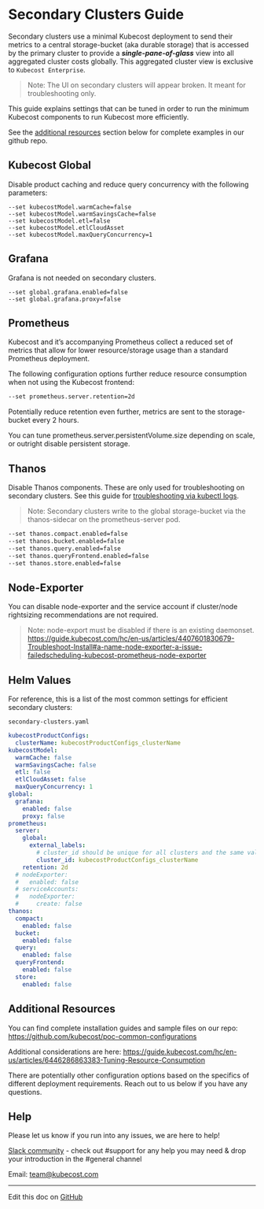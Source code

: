 Secondary Clusters Guide
===================

Secondary clusters use a minimal Kubecost deployment to send their metrics to a central storage-bucket (aka durable storage) that is accessed by the primary cluster to provide a ___single-pane-of-glass___ view into all aggregated cluster costs globally. This aggregated cluster view is exclusive to `Kubecost Enterprise`.

> Note: The UI on secondary clusters will appear broken. It meant for troubleshooting only.

This guide explains settings that can be tuned in order to run the minimum Kubecost components to run Kubecost more efficiently. 

See the <a href="https://guide.kubecost.com/hc/en-us/articles/4423256582551-Kubecost-Secondary-Clusters#additional-resources">additional resources</a> section below for complete examples in our github repo.

## Kubecost Global

Disable product caching and reduce query concurrency with the following parameters:

```
--set kubecostModel.warmCache=false
--set kubecostModel.warmSavingsCache=false
--set kubecostModel.etl=false
--set kubecostModel.etlCloudAsset
--set kubecostModel.maxQueryConcurrency=1
```

## Grafana

Grafana is not needed on secondary clusters.

```
--set global.grafana.enabled=false
--set global.grafana.proxy=false
```

## Prometheus

Kubecost and it’s accompanying Prometheus collect a reduced set of metrics that allow for lower resource/storage usage than a standard Prometheus deployment.

The following configuration options further reduce resource consumption when not using the Kubecost frontend:

```sh
--set prometheus.server.retention=2d
```

Potentially reduce retention even further, metrics are sent to the storage-bucket every 2 hours.

You can tune prometheus.server.persistentVolume.size depending on scale, or outright disable persistent storage.

## Thanos

Disable Thanos components. These are only used for troubleshooting on secondary clusters. See this guide for [troubleshooting via kubectl logs](https://guide.kubecost.com/hc/en-us/articles/4407595964695-Long-Term-Storage#troubleshooting).

> Note: Secondary clusters write to the global storage-bucket via the thanos-sidecar on the prometheus-server pod.

```sh
--set thanos.compact.enabled=false
--set thanos.bucket.enabled=false
--set thanos.query.enabled=false
--set thanos.queryFrontend.enabled=false
--set thanos.store.enabled=false
```

## Node-Exporter

You can disable node-exporter and the service account if cluster/node rightsizing recommendations are not required.

> Note: node-export must be disabled if there is an existing daemonset.<br>
> <https://guide.kubecost.com/hc/en-us/articles/4407601830679-Troubleshoot-Install#a-name-node-exporter-a-issue-failedscheduling-kubecost-prometheus-node-exporter>

## Helm Values

For reference, this is a list of the most common settings for efficient secondary clusters:

`secondary-clusters.yaml`
```yaml
kubecostProductConfigs:
  clusterName: kubecostProductConfigs_clusterName
kubecostModel:
  warmCache: false
  warmSavingsCache: false
  etl: false
  etlCloudAsset: false
  maxQueryConcurrency: 1
global:
  grafana:
    enabled: false
    proxy: false
prometheus:
  server:
    global:
      external_labels:
        # cluster_id should be unique for all clusters and the same value as .kubecostProductConfigs.clusterName
        cluster_id: kubecostProductConfigs_clusterName
    retention: 2d
  # nodeExporter:
  #   enabled: false
  # serviceAccounts:
  #   nodeExporter:
  #     create: false
thanos:
  compact:
    enabled: false
  bucket:
    enabled: false
  query:
    enabled: false
  queryFrontend:
    enabled: false
  store:
    enabled: false
```

## Additional Resources

You can find complete installation guides and sample files on our repo:
<https://github.com/kubecost/poc-common-configurations>

Additional considerations are here: <https://guide.kubecost.com/hc/en-us/articles/6446286863383-Tuning-Resource-Consumption>

There are potentially other configuration options based on the specifics of different deployment requirements. Reach out to us below if you have any questions.

## Help
<a name="help"></a>
Please let us know if you run into any issues, we are here to help!

[Slack community](https://join.slack.com/t/kubecost/shared_invite/enQtNTA2MjQ1NDUyODE5LWFjYzIzNWE4MDkzMmUyZGU4NjkwMzMyMjIyM2E0NGNmYjExZjBiNjk1YzY5ZDI0ZTNhZDg4NjlkMGRkYzFlZTU) - check out #support for any help you may need & drop your introduction in the #general channel

Email: <team@kubecost.com>

---
Edit this doc on [GitHub](https://github.com/kubecost/docs/blob/main/secondary-clusters.md)


<!--- {"article":"4423256582551","section":"4402829033367","permissiongroup":"1500001277122"} --->
